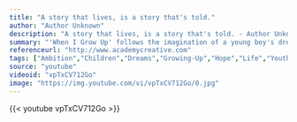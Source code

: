 ```yaml
---
title: "A story that lives, is a story that's told."
author: "Author Unknown"
description: "A story that lives, is a story that's told. - Author Unknown quotes from GetInspired365.com"
summary: "'When I Grow Up' follows the imagination of a young boy's dreams for his future. For more information visit academycreative.com Direction, Animation, & Story by Colin Hesterly colinhesterly.com/ Score - Cyrille Marchesseau  cyrillemarchesseau.com/ Sound Design - Brendan J. Hogan at Pico Sound picosound.co"
referenceurl: "http://www.academycreative.com"
tags: ["Ambition","Children","Dreams","Growing-Up","Hope","Life","Youth",]
source: "youtube"
videoid: "vpTxCV712Go"
image: "https://img.youtube.com/vi/vpTxCV712Go/0.jpg"
---
```


{{< youtube vpTxCV712Go >}}

